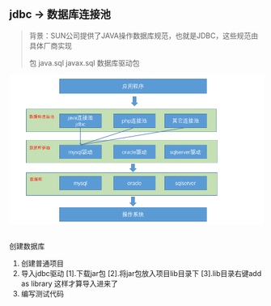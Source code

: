 ## jdbc -> 数据库连接池
> 背景：SUN公司提供了JAVA操作数据库规范，也就是JDBC，这些规范由具体厂商实现
> 
> 包 java.sql    javax.sql
> 数据库驱动包

![](assets/数据库连接.png)









## 
创建数据库


1. 创建普通项目
2. 导入jdbc驱动
   [1].下载jar包
   [2].将jar包放入项目lib目录下
   [3].lib目录右键add as library 这样才算导入进来了
3. 编写测试代码